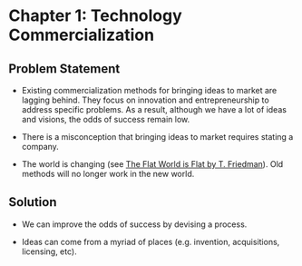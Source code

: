# Chapter 1: Technology Commercialization

## Problem Statement

- Existing commercialization methods for bringing ideas to market are lagging behind. 
They focus on innovation and entrepreneurship to address specific problems. As a result,
although we have a lot of ideas and visions, the odds of success remain low.

- There is a misconception that bringing ideas to market requires stating a company.

- The world is changing (see [The Flat World is Flat by T. Friedman](https://www.goodreads.com/book/show/1911.The_World_Is_Flat)).
Old methods will no longer work in the new world.

## Solution

- We can improve the odds of success by devising a process.

- Ideas can come from a myriad of places (e.g. invention, acquisitions, licensing, etc).
